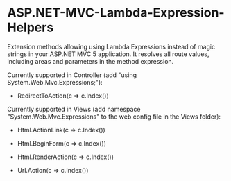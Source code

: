 ASP.NET-MVC-Lambda-Expression-Helpers
=====================================
Extension methods allowing using Lambda Expressions instead of magic strings in your ASP.NET MVC 5 application. It resolves all route values, including areas and parameters in the method expression.

Currently supported in Controller (add "using System.Web.Mvc.Expressions;"):

- RedirectToAction<HomeController>(c => c.Index())

Currently supported in Views (add namespace "System.Web.Mvc.Expressions" to the web.config file in the Views folder):

- Html.ActionLink<HomeController>(c => c.Index())

- Html.BeginForm<HomeController>(c => c.Index())

- Html.RenderAction<HomeController>(c => c.Index())

- Url.Action<HomeController>(c => c.Index())